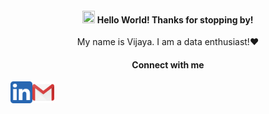 #### <div align="center"> <img src="https://raw.githubusercontent.com/MartinHeinz/MartinHeinz/master/wave.gif" style="height: 20px; width:20px" > Hello World! Thanks for stopping by!  </div>
<div align="center"> My name is Vijaya. I am a data enthusiast!❤️ </div>

#### <div align="center"> Connect with me </div>

<div align="center">
<p>
 <a href="https://www.linkedin.com/in/vijayalaxmi-wakode/"><img align="left" src="https://raw.githubusercontent.com/deepajarout/deepajarout/main/5296501_linkedin_network_linkedin logo_icon.png" alt="Vijaya Wakode | LinkedIn" width="35px"/></a>

<a href="mailto:vijayalaxmiwakode@gmail.com"><img align="left" src="https://raw.githubusercontent.com/deepajarout/deepajarout/main/2993691_brand_brands_gmail_logo_logos_icon.png" alt="Vijaya Wakode | Gmail" width="35px"/></a>
</p>
 </div>


